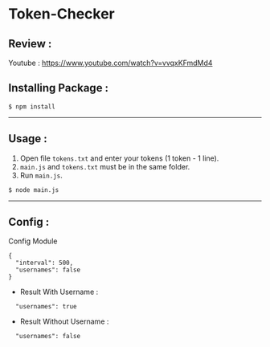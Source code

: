 # Token-Checker
## Review :
Youtube : https://www.youtube.com/watch?v=vvqxKFmdMd4
## Installing Package :
```console
$ npm install
```
***
## Usage :
1. Open file `tokens.txt` and enter your tokens (1 token - 1 line).
2. `main.js` and `tokens.txt` must be in the same folder.
3. Run `main.js`.
```console
$ node main.js
```
***
## Config :
Config Module
```console
{
  "interval": 500,
  "usernames": false
}
```
* Result With Username : 
```
  "usernames": true
```
* Result Without Username : 
```
  "usernames": false
```
